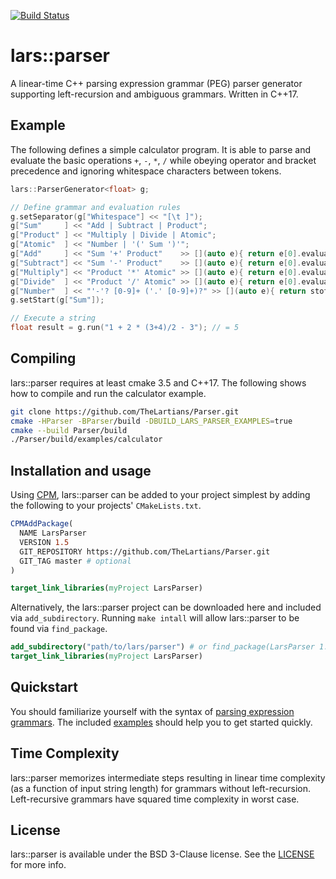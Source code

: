 [![Build Status](https://travis-ci.com/TheLartians/Parser.svg?branch=master)](https://travis-ci.com/TheLartians/Parser)

lars::parser
============

A linear-time C++ parsing expression grammar (PEG) parser generator supporting left-recursion and ambiguous grammars. Written in C++17.

Example
-------

The following defines a simple calculator program. It is able to parse and evaluate the basic operations `+`, `-`, `*`, `/` while obeying operator and bracket precedence and ignoring whitespace characters between tokens.

```c++
lars::ParserGenerator<float> g;

// Define grammar and evaluation rules
g.setSeparator(g["Whitespace"] << "[\t ]");
g["Sum"     ] << "Add | Subtract | Product";
g["Product" ] << "Multiply | Divide | Atomic";
g["Atomic"  ] << "Number | '(' Sum ')'";
g["Add"     ] << "Sum '+' Product"    >> [](auto e){ return e[0].evaluate() + e[1].evaluate(); };
g["Subtract"] << "Sum '-' Product"    >> [](auto e){ return e[0].evaluate() - e[1].evaluate(); };
g["Multiply"] << "Product '*' Atomic" >> [](auto e){ return e[0].evaluate() * e[1].evaluate(); };
g["Divide"  ] << "Product '/' Atomic" >> [](auto e){ return e[0].evaluate() / e[1].evaluate(); };
g["Number"  ] << "'-'? [0-9]+ ('.' [0-9]+)?" >> [](auto e){ return stof(e.string()); };
g.setStart(g["Sum"]);

// Execute a string
float result = g.run("1 + 2 * (3+4)/2 - 3"); // = 5
```

Compiling
---------
lars::parser requires at least cmake 3.5 and C++17. The following shows how to compile and run the calculator example.

```bash
git clone https://github.com/TheLartians/Parser.git
cmake -HParser -BParser/build -DBUILD_LARS_PARSER_EXAMPLES=true
cmake --build Parser/build
./Parser/build/examples/calculator
```

Installation and usage
----------------------

Using [CPM](https://github.com/TheLartians/CPM), lars::parser can be added to your project simplest by adding the following to your projects' `CMakeLists.txt`.

```cmake
CPMAddPackage(
  NAME LarsParser
  VERSION 1.5
  GIT_REPOSITORY https://github.com/TheLartians/Parser.git
  GIT_TAG master # optional
)

target_link_libraries(myProject LarsParser)
```

Alternatively, the lars::parser project can be downloaded here and included via `add_subdirectory`. Running `make intall` will allow lars::parser to be found via `find_package`.

```cmake
add_subdirectory("path/to/lars/parser") # or find_package(LarsParser 1.0 REQUIRED)
target_link_libraries(myProject LarsParser)
````

Quickstart
----------
You should familiarize yourself with the syntax of [parsing expression grammars](http://en.wikipedia.org/wiki/Parsing_expression_grammar). The included [examples](https://github.com/TheLartians/Parser/tree/master/examples) should help you to get started quickly.

Time Complexity
---------------
lars::parser memorizes intermediate steps resulting in linear time complexity (as a function of input string length) for grammars without left-recursion. Left-recursive grammars have squared time complexity in worst case.

License
-------
lars::parser is available under the BSD 3-Clause license. See the [LICENSE](https://github.com/TheLartians/Parser/blob/master/LICENSE) for more info.
